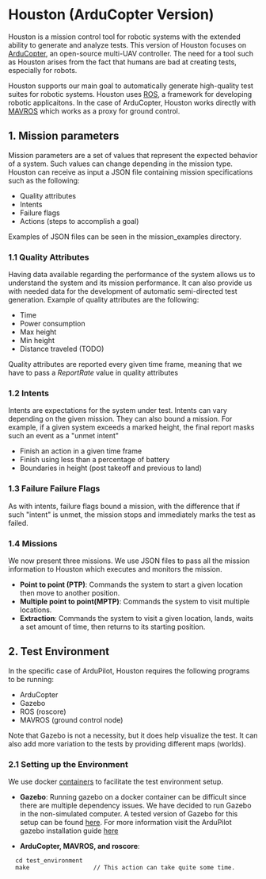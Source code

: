 # Houston (ArduCopter Version)
Houston is a mission control tool for robotic systems with the extended ability to generate and analyze tests. This version of Houston focuses on [ArduCopter](http://ardupilot.org/copter/), an open-source multi-UAV controller. The need for a tool such as Houston arises from the fact that humans are bad at creating tests, especially for robots.

Houston supports our main goal to automatically generate high-quality test suites for robotic systems. Houston uses [ROS](http://www.ros.org/about-ros/), a framework for developing robotic applicaitons. In the case of ArduCopter, Houston works directly with [MAVROS](http://wiki.ros.org/mavros) which works as a proxy for ground control.
## 1. Mission parameters
Mission parameters are a set of values that represent the expected behavior of a system. Such values can change depending in the mission type. Houston can receive as input a JSON file containing mission specifications such as the following:
* Quality attributes
* Intents
* Failure flags
* Actions (steps to accomplish a goal)

Examples of JSON files can be seen in the mission_examples directory.

### 1.1 Quality Attributes
Having data available regarding the performance of the system allows us to understand the system and its mission performance. It can also provide us with needed data for the development of automatic semi-directed test generation. Example of quality attributes are the following:
* Time
* Power consumption
* Max height
* Min height
* Distance traveled (TODO)

Quality attributes are reported every given time frame, meaning that we have to pass a *ReportRate* value in quality attributes

### 1.2 Intents
Intents are expectations for the system under test. Intents can vary depending on the given mission. They can also bound a mission. For example, if a given system exceeds a marked height, the final report masks such an event as a "unmet intent"
* Finish an action in a given time frame
* Finish using less than a percentage of battery
* Boundaries in height (post takeoff and previous to land)

### 1.3 Failure Failure Flags
As with intents, failure flags bound a mission, with the difference that if such "intent" is unmet, the mission stops and immediately marks the test as failed.

### 1.4 Missions
We now present three missions. We use JSON files to pass all the mission information to Houston which executes and monitors the mission.  
* **Point to point (PTP)**:
  Commands the system to start a given location then move to another position.
* **Multiple point to point(MPTP)**:
  Commands the system to visit multiple locations.
* **Extraction**:
  Commands the system to visit a given location, lands, waits a set amount of time, then returns to its starting position.

## 2. Test Environment
In the specific case of ArduPilot, Houston requires the following programs to be running:
* ArduCopter
* Gazebo
* ROS (roscore)
* MAVROS (ground control node)

Note that Gazebo is not a necessity, but it does help visualize the test. It can also add more variation to the tests by providing different maps (worlds).

### 2.1 Setting up the Environment
We use docker [containers](https://www.docker.com/what-docker) to facilitate the test environment setup.
* **Gazebo**: Running gazebo on a docker container can be difficult since there are multiple dependency issues. We have decided to run Gazebo in the non-simulated computer. A tested version of Gazebo for this setup can be found [here](https://github.com/osrf/uctf/tree/master/doc/install_binary). For more information visit the ArduPilot gazebo installation guide [here](http://ardupilot.org/dev/docs/using-gazebo-simulator-with-sitl.html)

* **ArduCopter, MAVROS, and roscore**:
```
  cd test_environment
  make                  // This action can take quite some time.
```
